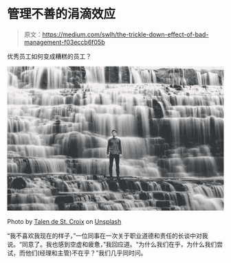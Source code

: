 # 管理不善的涓滴效应

> 原文：<https://medium.com/swlh/the-trickle-down-effect-of-bad-management-f03eccb6f05b>

优秀员工如何变成糟糕的员工？

![](img/5e6bc7d1d93f569f729c3cdddcd11a56.png)

Photo by [Talen de St. Croix](https://unsplash.com/@talen?utm_source=unsplash&utm_medium=referral&utm_content=creditCopyText) on [Unsplash](https://unsplash.com/search/photos/waterfall?utm_source=unsplash&utm_medium=referral&utm_content=creditCopyText)

“我不喜欢我现在的样子，”一位同事在一次关于职业道德和责任的长谈中对我说。“同意了。我也感到空虚和疲惫，”我回应道。“为什么我们在乎，为什么我们尝试，而他们(经理和主管)不在乎？”我们几乎同时问。